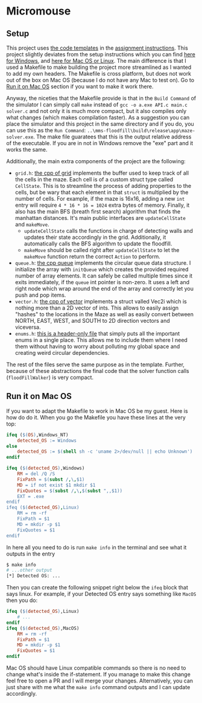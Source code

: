 # Micromouse
## Setup
This project uses [the code templates][CodeTmpl] in the [assignment instructions][Assign7]. This project slightly deviates from the setup instructions which you can find [here for Windows][WinInstall], and [here for Mac OS or Linux][NixInstall]. The main difference is that I used a Makefile to make building the project more streamlined as I wanted to add my own headers. The Makefile is cross platform, but does not work out of the box on Mac OS (because I do not have any Mac to test on). Go to [Run it on Mac OS](#run-it-on-mac-os) section if you want to make it work there.

Anyway, the niceties that the Makefile provide is that in the `Build Command` of the simulator I can simply call `make` instead of `gcc -o a.exe API.c main.c solver.c` and not only it is much more compact, but it also compiles only what changes (which makes compilation faster). As a suggestion you can place the simulator and this project in the same directory and if you do, you can use this as the `Run Command`: `..\mms-floodfill\build\release\app\maze-solver.exe`. The make file guaratees that this is the output relative address of the executable. If you are in not in Windows remove the "exe" part and it works the same.

Additionally, the main extra components of the project are the following:

- `grid.h`: [the cpp of grid][grid-c] implements the buffer used to keep track of all the cells in the maze. Each cell is of a custom struct type called `CellState`. This is to streamline the process of adding properties to the cells, but be wary that each element in that `struct` is multiplied by the number of cells. For example, if the maze is 16x16, adding a new `int` entry will require `4 * 16 * 16 = 1024` extra bytes of memory. Finally, it also has the main BFS (breath first search) algorithm that finds the manhattan distances. It's main public interfaces are `updateCellState` and `makeMove`.
  - `updateCellState` calls the functions in charge of detecting walls and updates their state accordingly in the grid. Additionally, it automatically calls the BFS algorithm to update the floodfill.
  - `makeMove` should be called right after `updateCellState` to let the `makeMove` function return the correct `Action` to perform.
- `queue.h`: [the cpp queue][queue-c] implements the circular queue data structure. I initialize the array with `initQueue` which creates the provided required number of array elements. It can safely be called multiple times since it exits immediately, if the `queue` int pointer is non-zero. It uses a left and right node which wrap around the end of the array and correctly let you push and pop items.
- `vector.h`: [the cpp of vector][vector-c] implements a struct valled Vec2i which is nothing more than a 2D vector of ints. This allows to easily assign "hashes" to the locations in the Maze as well as easily convert between NORTH, EAST, WEST, and SOUTH to 2D direction vectors and viceversa.
- `enums.h`: [this is a header-only file][enums-h] that simply puts all the important enums in a single place. This allows me to include them where I need them without having to worry about polluting my global space and creating weird circular dependencies.

The rest of the files serve the same purpose as in the template. Further, because of these abstractions the final code that the solver function calls (`floodFillWalker`) is very compact.

## Run it on Mac OS

If you want to adapt the Makefile to work in Mac OS be my guest. Here is how do do it. When you go the Makefile you have these lines at the very top:

```Makefile
ifeq ($(OS),Windows_NT)
	detected_OS := Windows
else
	detected_OS := $(shell sh -c 'uname 2>/dev/null || echo Unknown')
endif

ifeq ($(detected_OS),Windows)
	RM = del /Q /S
	FixPath = $(subst /,\,$1)
	MD = if not exist $1 mkdir $1
	FixQuotes = $(subst /,\,$(subst ",,$1))
	EXT = .exe
endif
ifeq ($(detected_OS),Linux)
	RM = rm -rf
	FixPath = $1
	MD = mkdir -p $1
	FixQuotes = $1
endif
```
In here all you need to do is run `make info` in the terminal and see what it outputs in the entry
```sh
$ make info
# ...other output
[*] Detected OS: ...
```
Then you can create the following snippet right below the `ifeq` block that says linux. For example, if your Detected OS entry says something like `MacOS` then you do:

```Makefile
ifeq ($(detected_OS),Linux)
	# ...
endif
ifeq ($(detected_OS),MacOS)
	RM = rm -rf
	FixPath = $1
	MD = mkdir -p $1
	FixQuotes = $1
endif
```

Mac OS should have Linux compatible commands so there is no need to change what's inside the if-statement. If you manage to make this change feel free to open a PR and I will merge your changes. Alternatively, you can just share with me what the `make info` command outputs and I can update accordingly.

<!-- links -->
[Simulator]: https://github.com/mackorone/mms?tab=readme-ov-file#mms- "Micromouse simulator"
[Assign7]: https://docs.google.com/document/d/13vvfNG68HPjm_CHOhFpS4xBLJJHgJ9ge7JoztDkSK6A/edit "Assignment 7"
[WinInstall]: https://docs.google.com/presentation/d/1tr_2cUcouLl3fvlSyOth7XXo3jRbpBw1TfRX8yWRETY/edit?usp=sharing "Installation on Windows"
[NixInstall]: https://docs.google.com/presentation/d/18rHwcIJNPsIRkun7N9Wq5YYAiFSc-rkyNcAQBOEolg4/edit?usp=share_link "Installation on Mac OS / Linux"
[CodeTmpl]: https://drive.google.com/drive/folders/1VVWKLsxCGwiIFyi4MxaQTgTUnfjIyABy?usp=drive_link "Code templates"
[grid-c]: src/grid.c
[queue-c]: src/queue.c
[vector-c]: src/vector.c
[enums-h]: include/enums.h
